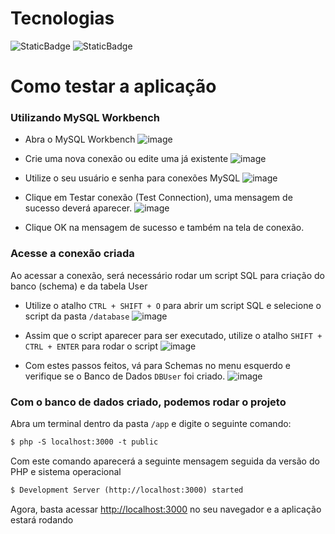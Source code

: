 # Tecnologias
![StaticBadge](https://img.shields.io/badge/PHP-7.4.3-blue?style=flat-square)
![StaticBadge](https://img.shields.io/badge/MySQL-blue?style=flat-square)

# Como testar a aplicação

### Utilizando MySQL Workbench

- Abra o MySQL Workbench
![image](https://github.com/daniellucas04/php-crud-oop/assets/97129532/26aacce1-20cb-45a2-be7c-9a1d5eb2a8c5)

- Crie uma nova conexão ou edite uma já existente
![image](https://github.com/daniellucas04/php-crud-oop/assets/97129532/4225becf-1a72-4f29-88df-140006067354)

- Utilize o seu usuário e senha para conexões MySQL
![image](https://github.com/daniellucas04/php-crud-oop/assets/97129532/fe3ac7b9-2b5d-4fac-8002-813afe898edb)

- Clique em Testar conexão (Test Connection), uma mensagem de sucesso deverá aparecer.
![image](https://github.com/daniellucas04/php-crud-oop/assets/97129532/a48233ad-fef8-424f-9a4c-4ee283c562f0)

- Clique OK na mensagem de sucesso e também na tela de conexão.

### Acesse a conexão criada

Ao acessar a conexão, será necessário rodar um script SQL para criação do banco (schema) e da tabela User

- Utilize o atalho `CTRL + SHIFT + O` para abrir um script SQL e selecione o script da pasta `/database`
![image](https://github.com/daniellucas04/php-crud-oop/assets/97129532/922784da-248a-49f8-8747-4164fddbd7ec)

- Assim que o script aparecer para ser executado, utilize o atalho `SHIFT + CTRL + ENTER` para rodar o script
![image](https://github.com/daniellucas04/php-crud-oop/assets/97129532/82a8b25e-8215-4d10-bdfc-82d2070fba9e)

- Com estes passos feitos, vá para Schemas no menu esquerdo e verifique se o Banco de Dados `DBUser` foi criado.
![image](https://github.com/daniellucas04/php-crud-oop/assets/97129532/3cd06a6c-e39d-48a7-9b04-0bfec44cce2a)


### Com o banco de dados criado, podemos rodar o projeto

Abra um terminal dentro da pasta `/app` e digite o seguinte comando:

```md
$ php -S localhost:3000 -t public
```

Com este comando aparecerá a seguinte mensagem seguida da versão do PHP e sistema operacional

```md
$ Development Server (http://localhost:3000) started
```

Agora, basta acessar [http://localhost:3000](http://localhost:3000) no seu navegador e a aplicação estará rodando

